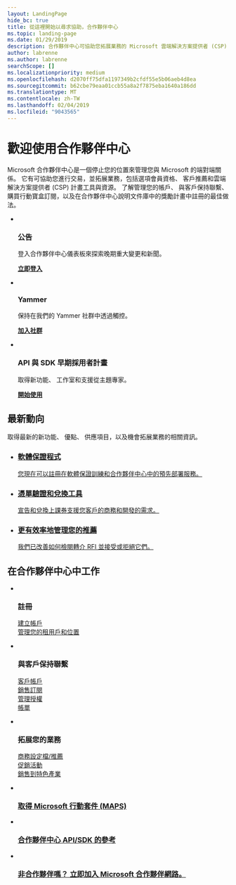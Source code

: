 ```yaml
---
layout: LandingPage
hide_bc: true
title: 從這裡開始以尋求協助，合作夥伴中心
ms.topic: landing-page
ms.date: 01/29/2019
description: 合作夥伴中心可協助您拓展業務的 Microsoft 雲端解決方案提供者 (CSP) 計畫中。 設定您的帳戶、 與客戶保持聯繫、 購買行動寶盒訂閱，以及在雲端解決方案提供者與 MPN 計畫的合作夥伴找到詳細資訊。 
author: labrenne
ms.author: labrenne
searchScope: []
ms.localizationpriority: medium
ms.openlocfilehash: d2070ff75dfa1197349b2cfdf55e5b06aeb4d8ea
ms.sourcegitcommit: b62cbe79eaa01ccb55a8a2f7875eba1640a186dd
ms.translationtype: MT
ms.contentlocale: zh-TW
ms.lasthandoff: 02/04/2019
ms.locfileid: "9043565"
---
```

# <a name="welcome-to-partner-center"></a>歡迎使用合作夥伴中心

Microsoft 合作夥伴中心是一個停止您的位置來管理您與 Microsoft 的端對端關係。 它有可協助您進行交易，並拓展業務，包括選項會員資格、 客戶推薦和雲端解決方案提供者 (CSP) 計畫工具與資源。 了解管理您的帳戶、 與客戶保持聯繫、 購買行動寶盒訂閱，以及在合作夥伴中心說明文件庫中的獎勵計畫中註冊的最佳做法。


<ul id="products1" class="cardsF cols cols3 panelContent singlePanelContent">
    <li>
        <div class="cardSize">
            <div class="cardPadding">
                <div class="card">
                    <div class="cardImageOuter">
                        <div class="cardImage">
                            <img alt="" src="images/message-icon.png" data-linktype="external">
                        </div>
                    </div>
                    <div class="cardText">
                        <h3>公告</h3>
                        <p>登入合作夥伴中心儀表板來探索晚期重大變更和新聞。</p>
                        <p><a href="https://partner.microsoft.com/pcv/announcements"><b>立即登入</b></a></p>
                    </div>
                </div>
            </div>
        </div>
    </li>
    <li>
        <div class="cardSize">
            <div class="cardPadding">
                <div class="card">
                    <div class="cardImageOuter">
                        <div class="cardImage">
                            <img alt="" src="images/yammer-logo.png" data-linktype="external">
                        </div>
                    </div>
                    <div class="cardText">
                        <h3>Yammer</h3>
                        <p>保持在我們的 Yammer 社群中透過觸控。</p>
                        <p><a href="https://go.microsoft.com/fwlink/p/?linkid=851605"><b>加入社群</b></a></p>
                    </div>
                </div>
            </div>
        </div>
    </li>  
    <li>
        <div class="cardSize">
            <div class="cardPadding">
                <div class="card">
                    <div class="cardImageOuter">
                        <div class="cardImage">
                            <img alt="" src="images/i_api.png" data-linktype="external">
                        </div>
                    </div>
                    <div class="cardText">
                        <h3>API 與 SDK 早期採用者計畫</h3>
                        <p>取得新功能、 工作室和支援從主題專家。</p>
                        <p><a href="/partner-center/develop/early-adopter-program"><b>開始使用</b></a></p>
                    </div>
                </div>
            </div>
        </div>
    </li>    
</ul>

<h2>最新動向</h2>
<p>取得最新的新功能、 優點、 供應項目，以及機會拓展業務的相關資訊。</p>
<ul id="products1" class="cardsZ cols cols3 panelContent singlePanelContent">
    <li>
        <div class="cardSize">
            <div class="cardPadding">
                <div class="card">
                    <div class="cardText"><a href="/partner-center/software-assurance-lp">
                        <h3>軟體保證程式</h3>
                        <p>您現在可以註冊在軟體保證訓練和合作夥伴中心中的預先部署服務。</p></a>
                    </div>
                </div>
            </div>
        </div>
    </li>
    <li>
        <div class="cardSize">
            <div class="cardPadding">
                <div class="card">
                    <div class="cardText"><a href="/partner-center/voucher-validation-tool">
                        <h3>憑單驗證和兌換工具</h3>
                        <p>宣告和兌換上課券支援您客戶的商務和開發的需求。</p></a>
                    </div>
                </div>
            </div>
        </div>
    </li>
    <li>
        <div class="cardSize">
            <div class="cardPadding">
                <div class="card">
                    <div class="cardText"><a href="/partner-center/responding-to-referrals#new-referrals">
                        <h3>更有效率地管理您的推薦</h3>
                        <p>我們已改善如何檢閱轉介 RFI 並接受或拒絕它們。</p></a>
                    </div>
                </div>
            </div>
        </div>
    </li>       
</ul>


<h2>在合作夥伴中心中工作</h2>

<ul id="products1" class="cardsC cols cols3 panelContent singlePanelContent">
    <li>
        <div class="cardSize">
            <div class="cardPadding">
                <div class="card">
                    <div class="cardImageOuter">
                        <div class="cardImage bgdAccent1">
                            <img alt="" src="https://docs.microsoft.com/media/illustrations/sql-get-started-understand.svg" data-linktype="external">
                        </div>
                    </div>
                    <div class="cardText">
                        <h3>註冊</h3>
                        <p><a href="/partner-center/mpn-create-a-partner-center-account">建立帳戶</a><br /><a href="/partner-center/azure-active-directory-tenants-and-partner-center">管理您的租用戶和位置</a></p>
                    </div>
                </div>
            </div>
        </div>
    </li>
    <li>
        <div class="cardSize">
            <div class="cardPadding">
                <div class="card">
                    <div class="cardImageOuter">
                        <div class="cardImage bgdAccent1">
                            <img alt="" src="https://docs.microsoft.com/media/illustrations/virtualization-hperv-server-community.svg" data-linktype="external">
                        </div>
                    </div>
                    <div class="cardText">
                        <h3>與客戶保持聯繫</h3>
                        <p><a href="/partner-center/customer-accounts">客戶帳戶</a><br /><a href="/partner-center/customer-subscriptions">銷售訂閱</a><br /><a href="/partner-center/assign-licenses-to-users">管理授權</a><br /><a href="/partner-center/billing">帳單</a></p>
                    </div>
                </div>
            </div>
        </div>
    </li>
    <li>
        <div class="cardSize">
            <div class="cardPadding">
                <div class="card">
                    <div class="cardImageOuter">
                        <div class="cardImage bgdAccent1">
                            <img alt="" src="https://docs.microsoft.com/media/illustrations/biztalk-get-started-scenarios.svg" data-linktype="external">
                        </div>
                    </div>
                    <div class="cardText">
                        <h3>拓展您的業務</h3>
                        <p><a href="/partner-center/referrals">商務設定檔/推薦</a><br /><a href="/partner-center/promotions">促銷活動</a><br /><a href="/partner-center/get-special-pricing-for-offers">銷售到特色產業</a></p>
                    </div>
                </div>
            </div>
        </div>
    </li>
</ul>




<ul id="products2" class="cardsY cols cols3 panelContent singlePanelContent">
    <li>
        <div class="cardSize">
            <div class="cardPadding">
                <div class="card">
                    <div class="cardImageOuter">
                        <div class="cardImage bgdAccent1">
                            <img alt="" src="https://docs.microsoft.com/media/common/i_get-started.svg" data-linktype="external">
                        </div>
                    </div>
                    <div class="cardText">
                        <h3><a href="/partner-center/mpn-get-action-pack">取得 Microsoft 行動套件 (MAPS)</a></h3>
                    </div>
                </div>
            </div>
        </div>
    </li>
    <li>
        <div class="cardSize">
            <div class="cardPadding">
                <div class="card">
                    <div class="cardImageOuter">
                        <div class="cardImage bgdAccent1">
                            <img alt="" src="https://docs.microsoft.com/media/common/i_api-reference.svg" data-linktype="external">
                        </div>
                    </div>                
                    <div class="cardText">
                        <h3><a href="/partner-center/develop/">合作夥伴中心 API/SDK 的參考</a></h3>
                    </div>
                </div>
            </div>
        </div>
    </li>
    <li>
        <div class="cardSize">
            <div class="cardPadding">
                <div class="card">
                    <div class="cardImageOuter">
                        <div class="cardImage bgdAccent1">
                            <img alt="" src="https://docs.microsoft.com//media/common/i_benefits.svg" data-linktype="external">
                        </div>
                    </div>
                    <div class="cardText">
                        <h3><a href="https://partners.microsoft.com/PartnerProgram/simplifiedenrollment.aspx">非合作夥伴嗎？ 立即加入 Microsoft 合作夥伴網路。</a></h3>
                    </div>
                </div>
            </div>
        </div>
    </li>    
</ul>

